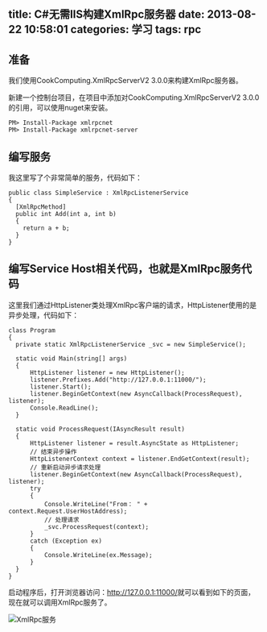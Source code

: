 title: C#无需IIS构建XmlRpc服务器
date: 2013-08-22 10:58:01
categories: 学习
tags: rpc
---

## 准备

我们使用CookComputing.XmlRpcServerV2 3.0.0来构建XmlRpc服务器。

新建一个控制台项目，在项目中添加对CookComputing.XmlRpcServerV2 3.0.0的引用，可以使用nuget来安装。

```
PM> Install-Package xmlrpcnet
PM> Install-Package xmlrpcnet-server
```

<!--more-->

## 编写服务

我这里写了个非常简单的服务，代码如下：

```
public class SimpleService : XmlRpcListenerService
{
  [XmlRpcMethod]
  public int Add(int a, int b)
  {
    return a + b;
  }
}
```

## 编写Service Host相关代码，也就是XmlRpc服务代码

这里我们通过HttpListener类处理XmlRpc客户端的请求，HttpListener使用的是异步处理，代码如下：

```
class Program
{
  private static XmlRpcListenerService _svc = new SimpleService();

  static void Main(string[] args)
  {
      HttpListener listener = new HttpListener();
      listener.Prefixes.Add("http://127.0.0.1:11000/");
      listener.Start();
      listener.BeginGetContext(new AsyncCallback(ProcessRequest), listener);
      Console.ReadLine();
  }

  static void ProcessRequest(IAsyncResult result)
  {
      HttpListener listener = result.AsyncState as HttpListener;
      // 结束异步操作
      HttpListenerContext context = listener.EndGetContext(result);
      // 重新启动异步请求处理
      listener.BeginGetContext(new AsyncCallback(ProcessRequest), listener);
      try
      {
          Console.WriteLine("From： " + context.Request.UserHostAddress);
          // 处理请求
          _svc.ProcessRequest(context);
      }
      catch (Exception ex)
      {
          Console.WriteLine(ex.Message);
      }
  }
}
```

启动程序后，打开浏览器访问：<http://127.0.0.1:11000/>就可以看到如下的页面，现在就可以调用XmlRpc服务了。

![XmlRpc服务](/images/xmlrpc.png)